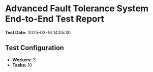 # Advanced Fault Tolerance System End-to-End Test Report

**Test Date:** 2025-03-16 14:05:30

## Test Configuration

- **Workers:** 3
- **Tasks:** 10

